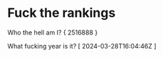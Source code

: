 # Fuck the rankings

Who the hell am I?
{ 2516888 }

What fucking year is it?
[ 2024-03-28T16:04:46Z ]
